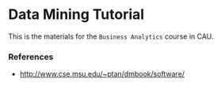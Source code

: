 # Data Mining Tutorial

This is the materials for the `Business Analytics` course in CAU.


### References

- http://www.cse.msu.edu/~ptan/dmbook/software/